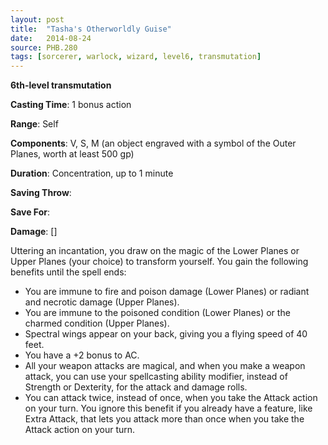 ```yaml
---
layout: post
title:  "Tasha's Otherworldly Guise"
date:   2014-08-24
source: PHB.280
tags: [sorcerer, warlock, wizard, level6, transmutation]
---
```


**6th-level transmutation**

**Casting Time**: 1 bonus action

**Range**: Self

**Components**: V, S, M (an object engraved with a symbol of the Outer Planes, worth at least 500 gp)

**Duration**: Concentration, up to 1 minute

**Saving Throw**:

**Save For**:

**Damage**: []

Uttering an incantation, you draw on the magic of the Lower Planes or Upper Planes (your choice) to transform yourself. You gain the following benefits until the spell ends:

* You are immune to fire and poison damage (Lower Planes) or radiant and necrotic damage (Upper Planes).
* You are immune to the poisoned condition (Lower Planes) or the charmed condition (Upper Planes).
* Spectral wings appear on your back, giving you a flying speed of 40 feet.
* You have a +2 bonus to AC.
* All your weapon attacks are magical, and when you make a weapon attack, you can use your spellcasting ability modifier, instead of Strength or Dexterity, for the attack and damage rolls.
* You can attack twice, instead of once, when you take the Attack action on your turn. You ignore this benefit if you already have a feature, like Extra Attack, that lets you attack more than once when you take the Attack action on your turn.